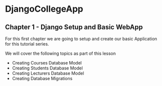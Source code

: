 # DjangoCollegeApp

## Chapter 1 - Django Setup and Basic WebApp
For this first chapter we are going to setup and create our basic Application for this tutorial series. 

We will cover the following topics as part of this lesson
* Creating Courses Database Model
* Creating Students Database Model
* Creating Lecturers Database Model
* Creating Database Migrations
